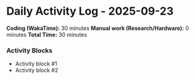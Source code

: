# Daily Activity Log - 2025-09-23

**Coding (WakaTime):** 30 minutes
**Manual work (Research/Hardware):** 0 minutes
**Total Time:** 30 minutes

### Activity Blocks
- Activity block #1
- Activity block #2
